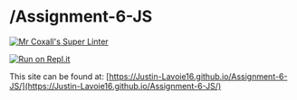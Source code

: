 # /Assignment-6-JS

[![Mr Coxall's Super Linter](https://github.com/Justin-Lavoie16/Assignment-6-JS/workflows/Mr%20Coxall's%20Super%20Linter/badge.svg)](https://github.com/Justin-Lavoie16/Assignment-6-JS/actions)

[![Run on Repl.it](https://repl.it/badge/github/Justin-Lavoie16/Assignment-6-JS)](https://repl.it/github/Justin-Lavoie16/Assignment-6-JS)

This site can be found at: [https://Justin-Lavoie16.github.io/Assignment-6-JS/](https://Justin-Lavoie16.github.io/Assignment-6-JS/)
